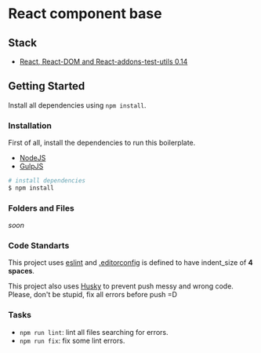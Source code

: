 # React component base

## Stack

- [React, React-DOM and React-addons-test-utils 0.14](https://facebook.github.io/react/blog/2015/10/07/react-v0.14.html)

## Getting Started

Install all dependencies using `npm install`.

### Installation

First of all, install the dependencies to run this boilerplate.

- [NodeJS](http://nodejs.org/)
- [GulpJS](http://gulpjs.com/)

```sh
# install dependencies
$ npm install
```

### Folders and Files

*soon*

### Code Standarts

This project uses [eslint](http://eslint.org/) and [.editorconfig](http://editorconfig.org/) is defined to have indent_size of **4 spaces**.

This project also uses [Husky](https://github.com/typicode/husky) to prevent push messy and wrong code. Please, don't be stupid, fix all errors before push =D

### Tasks

* `npm run lint`: lint all files searching for errors.
* `npm run fix`: fix some lint errors.

